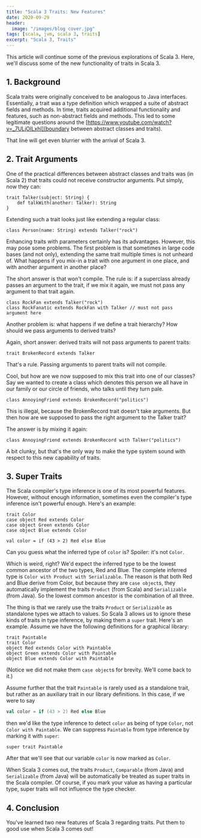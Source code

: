 ```yaml
---
title: "Scala 3 Traits: New Features"
date: 2020-09-29
header:
  image: "/images/blog cover.jpg"
tags: [scala, jvm, scala 3, traits]
excerpt: "Scala 3, Traits"
---
```


This article will continue some of the previous explorations of Scala 3. Here, we'll discuss some of the new functionality of traits in Scala 3.

## 1. Background

Scala traits were originally conceived to be analogous to Java interfaces. Essentially, a trait was a type definition which wrapped a suite of abstract fields and methods. In time, traits acquired additional functionality and features, such as non-abstract fields and methods. This led to some legitimate questions around the [https://www.youtube.com/watch?v=_7ULjOILxhI](boundary between abstract classes and traits).

That line will get even blurrier with the arrival of Scala 3.

## 2. Trait Arguments

One of the practical differences between abstract classes and traits was (in Scala 2) that traits could not receive constructor arguments. Put simply, now they can:

```scala3
trait Talker(subject: String) {
    def talkWith(another: Talker): String
}
```

Extending such a trait looks just like extending a regular class:

```scala3
class Person(name: String) extends Talker("rock")
```

Enhancing traits with parameters certainly has its advantages. However, this may pose some problems. The first problem is that sometimes in large code bases (and not only), extending the same trait multiple times is not unheard of. What happens if you mix-in a trait with one argument in one place, and with another argument in another place?

The short answer is that won't compile. The rule is: if a superclass already passes an argument to the trait, if we mix it again, we must not pass any argument to that trait again.

```scala3
class RockFan extends Talker("rock")
class RockFanatic extends RockFan with Talker // must not pass argument here
```

Another problem is: what happens if we define a trait hierarchy? How should we pass arguments to derived traits?

Again, short answer: derived traits will not pass arguments to parent traits:

```scala3
trait BrokenRecord extends Talker
```

That's a rule. Passing arguments to parent traits will not compile.

Cool, but how are we now supposed to mix this trait into one of our classes? Say we wanted to create a class which denotes this person we all have in our family or our circle of friends, who talks until they turn pale.

```scala3
class AnnoyingFriend extends BrokenRecord("politics")
```

This is illegal, because the BrokenRecord trait doesn't take arguments. But then how are we supposed to pass the right argument to the Talker trait?

The answer is by mixing it again:

```scala3
class AnnoyingFriend extends BrokenRecord with Talker("politics")
```

A bit clunky, but that's the only way to make the type system sound with respect to this new capability of traits.

## 3. Super Traits

The Scala compiler's type inference is one of its most powerful features. However, without enough information, sometimes even the compiler's type inference isn't powerful enough. Here's an example:

```scala3
trait Color
case object Red extends Color
case object Green extends Color
case object Blue extends Color

val color = if (43 > 2) Red else Blue
```

Can you guess what the inferred type of `color` is? Spoiler: it's not `Color`.

Which is weird, right? We'd expect the inferred type to be the lowest common ancestor of the two types, Red and Blue. The complete inferred type is `Color with Product with Serializable`. The reason is that both Red and Blue derive from Color, but because they are `case object`s, they automatically implement the traits `Product` (from Scala) and `Serializable` (from Java). So the lowest common ancestor is the combination of all three.

The thing is that we rarely use the traits `Product` or `Serializable` as standalone types we attach to values. So Scala 3 allows us to ignore these kinds of traits in type inference, by making them a `super` trait. Here's an example. Assume we have the following definitions for a graphical library:

```scala3
trait Paintable
trait Color
object Red extends Color with Paintable
object Green extends Color with Paintable
object Blue extends Color with Paintable
```

(Notice we did not make them `case object`s for brevity. We'll come back to it.)

Assume further that the trait `Paintable` is rarely used as a standalone trait, but rather as an auxiliary trait in our library definitions. In this case, if we were to say

```scala
val color = if (43 > 2) Red else Blue
```

then we'd like the type inference to detect `color` as being of type `Color`, not `Color with Paintable`. We can suppress `Paintable` from type inference by marking it with `super`:

```scala3
super trait Paintable
```

After that we'll see that our variable `color` is now marked as `Color`.

When Scala 3 comes out, the traits `Product`, `Comparable` (from Java) and `Serializable` (from Java) will be automatically be treated as super traits in the Scala compiler. Of course, if you mark your value as having a particular type, super traits will not influence the type checker.

## 4. Conclusion

You've learned two new features of Scala 3 regarding traits. Put them to good use when Scala 3 comes out!




